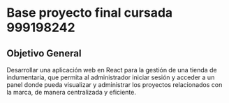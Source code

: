 # Base proyecto final cursada 999198242

## Objetivo General
Desarrollar una aplicación web en React para la gestión de una tienda de indumentaria, que permita al administrador iniciar sesión y acceder a un panel donde pueda visualizar y administrar los proyectos relacionados con la marca, de manera centralizada y eficiente.